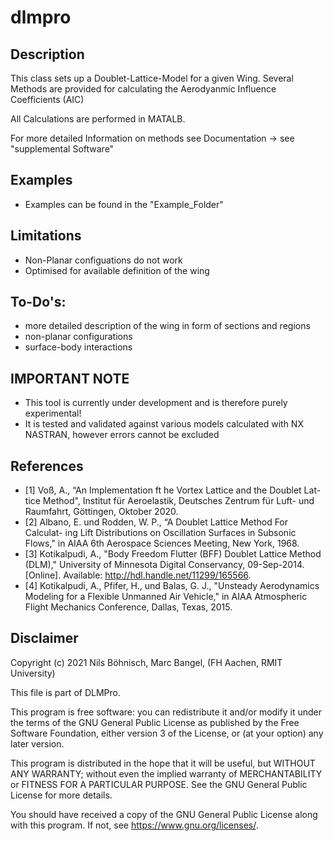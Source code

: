# dlmpro
## Description
   This class sets up a Doublet-Lattice-Model for a given Wing.
   Several Methods are provided for calculating the Aerodyanmic
   Influence Coefficients (AIC)

   All Calculations are performed in MATALB.

   For more detailed Information on methods see Documentation -> see "supplemental Software"

## Examples
   - Examples can be found in the "Example_Folder" 

## Limitations
   - Non-Planar configuations do not work
   - Optimised for available definition of the wing

## To-Do's:
   - more detailed description of the wing in form of sections and regions
   - non-planar configurations
   - surface-body interactions

## IMPORTANT NOTE
   - This tool is currently under development and is therefore purely experimental!
   - It is tested and validated against various models calculated with NX NASTRAN,
     however errors cannot be excluded

## References
   - [1]    Voß, A., “An Implementation ft he Vortex Lattice and the Doublet Lat-
            tice Method", Institut für Aeroelastik, Deutsches Zentrum für Luft- und 
            Raumfahrt, Göttingen, Oktober 2020. 
   - [2]    Albano, E. und Rodden, W. P., “A Doublet Lattice Method For Calculat-
            ing Lift Distributions on Oscillation Surfaces in Subsonic Flows," in AIAA 
            6th Aerospace Sciences Meeting, New York, 1968. 
   - [3]    Kotikalpudi, A., "Body Freedom Flutter (BFF) Doublet Lattice Method 
            (DLM)," University of Minnesota Digital Conservancy, 09-Sep-2014. 
            [Online]. Available: http://hdl.handle.net/11299/165566.
   - [4]    Kotikalpudi, A., Pfifer, H., und Balas, G. J., "Unsteady Aerodynamics
            Modeling for a Flexible Unmanned Air Vehicle," in AIAA Atmospheric
            Flight Mechanics Conference, Dallas, Texas, 2015.

## Disclaimer
   Copyright (c) 2021 Nils Böhnisch, Marc Bangel, (FH Aachen, RMIT University)

   This file is part of DLMPro.

   This program is free software: you can redistribute it and/or modify
   it under the terms of the GNU General Public License as published by
   the Free Software Foundation, either version 3 of the License, or
   (at your option) any later version.

   This program is distributed in the hope that it will be useful,
   but WITHOUT ANY WARRANTY; without even the implied warranty of
   MERCHANTABILITY or FITNESS FOR A PARTICULAR PURPOSE.  See the
   GNU General Public License for more details.

   You should have received a copy of the GNU General Public License
   along with this program.  If not, see <https://www.gnu.org/licenses/>.